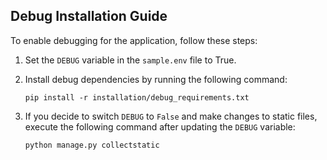 ## Debug Installation Guide

To enable debugging for the application, follow these steps:

1) Set the `DEBUG` variable in the `sample.env` file to True.
2) Install debug dependencies by running the following command:
    ```
    pip install -r installation/debug_requirements.txt
    ```

3) If you decide to switch `DEBUG` to `False` and make changes to static files, execute the following command after updating the `DEBUG` variable:
    ```
    python manage.py collectstatic
    ```